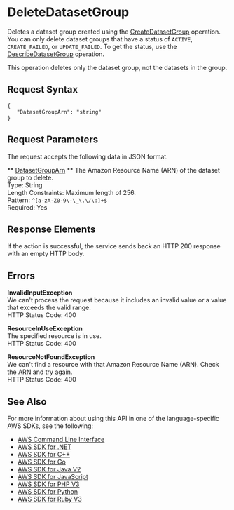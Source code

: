 # DeleteDatasetGroup<a name="API_DeleteDatasetGroup"></a>

Deletes a dataset group created using the [CreateDatasetGroup](API_CreateDatasetGroup.md) operation\. You can only delete dataset groups that have a status of `ACTIVE`, `CREATE_FAILED`, or `UPDATE_FAILED`\. To get the status, use the [DescribeDatasetGroup](API_DescribeDatasetGroup.md) operation\.

This operation deletes only the dataset group, not the datasets in the group\.

## Request Syntax<a name="API_DeleteDatasetGroup_RequestSyntax"></a>

```
{
   "DatasetGroupArn": "string"
}
```

## Request Parameters<a name="API_DeleteDatasetGroup_RequestParameters"></a>

The request accepts the following data in JSON format\.

 ** [DatasetGroupArn](#API_DeleteDatasetGroup_RequestSyntax) **   <a name="forecast-DeleteDatasetGroup-request-DatasetGroupArn"></a>
The Amazon Resource Name \(ARN\) of the dataset group to delete\.  
Type: String  
Length Constraints: Maximum length of 256\.  
Pattern: `^[a-zA-Z0-9\-\_\.\/\:]+$`   
Required: Yes

## Response Elements<a name="API_DeleteDatasetGroup_ResponseElements"></a>

If the action is successful, the service sends back an HTTP 200 response with an empty HTTP body\.

## Errors<a name="API_DeleteDatasetGroup_Errors"></a>

 **InvalidInputException**   
We can't process the request because it includes an invalid value or a value that exceeds the valid range\.  
HTTP Status Code: 400

 **ResourceInUseException**   
The specified resource is in use\.  
HTTP Status Code: 400

 **ResourceNotFoundException**   
We can't find a resource with that Amazon Resource Name \(ARN\)\. Check the ARN and try again\.  
HTTP Status Code: 400

## See Also<a name="API_DeleteDatasetGroup_SeeAlso"></a>

For more information about using this API in one of the language\-specific AWS SDKs, see the following:
+  [AWS Command Line Interface](https://docs.aws.amazon.com/goto/aws-cli/forecast-2018-06-26/DeleteDatasetGroup) 
+  [AWS SDK for \.NET](https://docs.aws.amazon.com/goto/DotNetSDKV3/forecast-2018-06-26/DeleteDatasetGroup) 
+  [AWS SDK for C\+\+](https://docs.aws.amazon.com/goto/SdkForCpp/forecast-2018-06-26/DeleteDatasetGroup) 
+  [AWS SDK for Go](https://docs.aws.amazon.com/goto/SdkForGoV1/forecast-2018-06-26/DeleteDatasetGroup) 
+  [AWS SDK for Java V2](https://docs.aws.amazon.com/goto/SdkForJavaV2/forecast-2018-06-26/DeleteDatasetGroup) 
+  [AWS SDK for JavaScript](https://docs.aws.amazon.com/goto/AWSJavaScriptSDK/forecast-2018-06-26/DeleteDatasetGroup) 
+  [AWS SDK for PHP V3](https://docs.aws.amazon.com/goto/SdkForPHPV3/forecast-2018-06-26/DeleteDatasetGroup) 
+  [AWS SDK for Python](https://docs.aws.amazon.com/goto/boto3/forecast-2018-06-26/DeleteDatasetGroup) 
+  [AWS SDK for Ruby V3](https://docs.aws.amazon.com/goto/SdkForRubyV3/forecast-2018-06-26/DeleteDatasetGroup) 